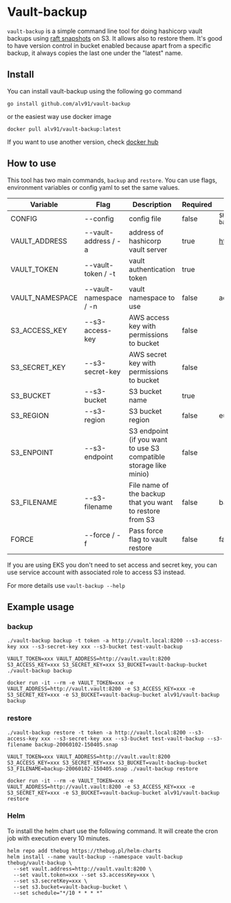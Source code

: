 # Vault-backup

`vault-backup` is a simple command line tool for doing hashicorp vault backups
using [raft snapshots](https://learn.hashicorp.com/tutorials/vault/sop-backup) on S3. It allows also to restore them.
It's good to have version control in bucket enabled because apart from a specific backup, it always copies the last one
under the "latest" name.

## Install

You can install vault-backup using the following go command

    go install github.com/alv91/vault-backup

or the easiest way use docker image

    docker pull alv91/vault-backup:latest

If you want to use another version, check [docker hub](https://hub.docker.com/r/alv91/vault-backup)

## How to use

This tool has two main commands, `backup` and `restore`. You can use flags, environment variables or config yaml to set
the same values.

| Variable        | Flag | Description | Required | Default |
|---|---|---|---|---|
| CONFIG          | --config | config file | false | `$HOME/.vault-backup.yaml` |
| VAULT_ADDRESS   | --vault-address / -a | address of hashicorp vault server | true | https://127.0.0.1:8200 |
| VAULT_TOKEN     | --vault-token / -t | vault authentication token | true | |
| VAULT_NAMESPACE | --vault-namespace / -n | vault namespace to use | false | admin |
| S3_ACCESS_KEY   | --s3-access-key | AWS access key with permissions to bucket | false | |
| S3_SECRET_KEY   | --s3-secret-key | AWS secret key with permissions to bucket | false | |
| S3_BUCKET       | --s3-bucket | S3 bucket name | true | |
| S3_REGION       | --s3-region | S3 bucket region | false | eu-central-1 |
| S3_ENPOINT      | --s3-endpoint | S3 endpoint (if you want to use S3 compatible storage like minio) | false | |
| S3_FILENAME     | --s3-filename | File name of the backup that you want to restore from S3 | false | backup-latest.snap |
| FORCE           | --force / -f | Pass force flag to vault restore | false | false |

If you are using EKS you don't need to set access and secret key, you can use service account with associated role to
access S3 instead.

For more details use `vault-backup --help`

## Example usage

### backup

```
./vault-backup backup -t token -a http://vault.local:8200 --s3-access-key xxx --s3-secret-key xxx --s3-bucket test-vault-backup
```

```
VAULT_TOKEN=xxx VAULT_ADDRESS=http://vault.vault:8200 S3_ACCESS_KEY=xxx S3_SECRET_KEY=xxx S3_BUCKET=vault-backup-bucket ./vault-backup backup
```

```
docker run -it --rm -e VAULT_TOKEN=xxx -e VAULT_ADDRESS=http://vault.vault:8200 -e S3_ACCESS_KEY=xxx -e S3_SECRET_KEY=xxx -e S3_BUCKET=vault-backup-bucket alv91/vault-backup backup
```

### restore

```
./vault-backup restore -t token -a http://vault.local:8200 --s3-access-key xxx --s3-secret-key xxx --s3-bucket test-vault-backup --s3-filename backup-20060102-150405.snap
```

```
VAULT_TOKEN=xxx VAULT_ADDRESS=http://vault.vault:8200 S3_ACCESS_KEY=xxx S3_SECRET_KEY=xxx S3_BUCKET=vault-backup-bucket S3_FILENAME=backup-20060102-150405.snap ./vault-backup restore
```

```
docker run -it --rm -e VAULT_TOKEN=xxx -e VAULT_ADDRESS=http://vault.vault:8200 -e S3_ACCESS_KEY=xxx -e S3_SECRET_KEY=xxx -e S3_BUCKET=vault-backup-bucket alv91/vault-backup restore 
```

### Helm

To install the helm chart use the following command. It will create the cron job with execution every 10 minutes.

```
helm repo add thebug https://thebug.pl/helm-charts
helm install --name vault-backup --namespace vault-backup thebug/vault-backup \
  --set vault.address=http://vault.vault:8200 \ 
  --set vault.token=xxx --set s3.accessKey=xxx \
  --set s3.secretKey=xxx \
  --set s3.bucket=vault-backup-bucket \
  --set schedule="*/10 * * * *"
```
